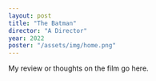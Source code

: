 ```yaml
---
layout: post
title: "The Batman"
director: "A Director"
year: 2022
poster: "/assets/img/home.png"
---
```


My review or thoughts on the film go here.
